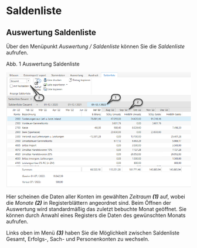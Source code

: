 # Saldenliste

## Auswertung Saldenliste


Über den Menüpunkt *Auswertung / Saldenliste* können Sie die *Saldenliste* aufrufen.

Abb. 1 Auswertung Saldenliste

![Image](<../assets/NeuesElement166.png>)

Hier scheinen die Daten aller Konten im gewählten *Zeitraum **(1)*** auf, wobei die *Monate **(2)*** in Registerblättern angeordnet sind. Beim Öffnen der Auswertung wird standardmäßig das zuletzt bebuchte Monat geöffnet. Sie können durch Anwahl eines Registers die Daten des gewünschten Monats aufrufen.

Links oben im Menü ***(3)*** haben Sie die Möglichkeit zwischen Saldenliste Gesamt, Erfolgs-, Sach- und Personenkonten zu wechseln.

